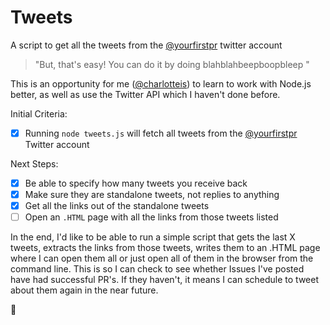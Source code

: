 # Tweets

A script to get all the tweets from the [@yourfirstpr](https://twitter.com/yourfirstpr) twitter account

> "But, that's easy! You can do it by doing blahblahbeepboopbleep "

This is an opportunity for me ([@charlotteis](https://twitter.com/charlotteis)) to learn to work with Node.js better, 
as well as use the Twitter API which I haven't done before.


Initial Criteria:
* [x] Running `node tweets.js` will fetch all tweets from the [@yourfirstpr](https://twitter.com/yourfirstpr) Twitter account

Next Steps:
* [x] Be able to specify how many tweets you receive back
* [x] Make sure they are standalone tweets, not replies to anything
* [x] Get all the links out of the standalone tweets
* [ ] Open an `.HTML` page with all the links from those tweets listed

In the end, I'd like to be able to run a simple script that gets the last X tweets,
extracts the links from those tweets, writes them to an .HTML page where I can open them all
or just open all of them in the browser from the command line. This is so I can
check to see whether Issues I've posted have had successful PR's. If they haven't, 
it means I can schedule to tweet about them again in the near future.

👻
